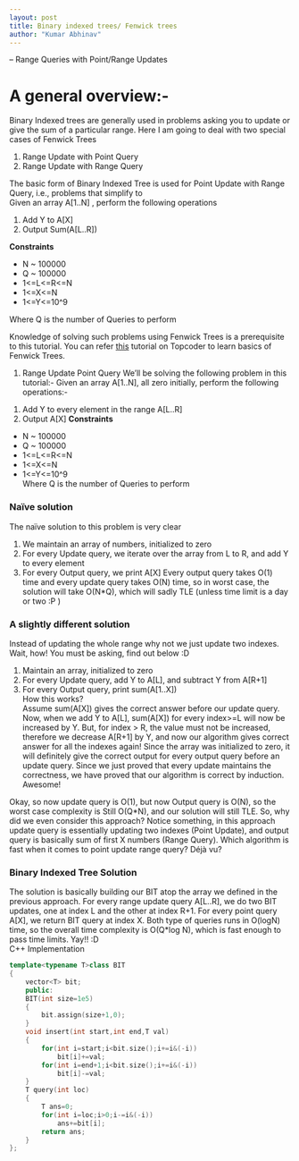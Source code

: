 ```yaml
---
layout: post
title: Binary indexed trees/ Fenwick trees
author: "Kumar Abhinav" 
---
```


– Range Queries with Point/Range Updates

# A general overview:-
Binary Indexed trees are generally used in problems asking you to update or give the sum of a particular range. Here I am going to deal with two special cases of Fenwick Trees  
1. Range Update with Point Query
2. Range Update with Range Query

The basic form of Binary Indexed Tree is used for Point Update with Range Query, i.e., problems that simplify to  
Given an array A[1..N] , perform the following operations   
1. Add Y to A[X]  
2. Output Sum(A[L..R])  

**Constraints**
* N ~ 100000  
* Q ~ 100000  
* 1<=L<=R<=N  
* 1<=X<=N  
* 1<=Y<=10^9

Where Q is the number of Queries to perform

Knowledge of solving such problems using Fenwick Trees is a prerequisite to this tutorial. You can refer [this](https://www.topcoder.com/community/data-science/data-science-tutorials/binary-indexed-trees/) tutorial on Topcoder to learn basics of Fenwick Trees.

1) Range Update Point Query
We’ll be solving the following problem in this tutorial:-
Given an array A[1..N], all zero initially, perform the following operations:-
1. Add Y to every element in the range A[L..R] 
2. Output A[X]
**Constraints**
* N ~ 100000
* Q ~ 100000
* 1<=L<=R<=N
* 1<=X<=N
* 1<=Y<=10^9  
Where Q is the number of Queries to perform

### Naïve solution
The naïve solution to this problem is very clear
1. We maintain an array of numbers, initialized to zero
2. For every Update query, we iterate over the array from L to R, and add Y to every element
3. For every Output query, we print A[X]
Every output query takes O(1) time and every update query takes O(N) time, so in worst case, the solution will take O(N*Q), which will sadly TLE (unless time limit is a day or two :P )

### A slightly different solution
Instead of updating the whole range why not we just update two indexes. Wait, how! You must be asking, find out below :D  
1. Maintain an array, initialized to zero  
2. For every Update query, add Y to A[L], and subtract Y from A[R+1]  
3. For every Output query, print sum(A[1..X])  
How this works?  
Assume sum(A[X]) gives the correct answer before our update query. Now, when we add Y to A[L], sum(A[X]) for every index>=L will now be increased by Y. But, for index > R, the value must not be increased, therefore we decrease A[R+1] by Y, and now our algorithm gives correct answer for all the indexes again! Since the array was initialized to zero, it will definitely give the correct output for every output query before an update query. Since we just proved that every update maintains the correctness, we have proved that our algorithm is correct by induction. Awesome!

Okay, so now update query is O(1), but now Output query is O(N), so the worst case complexity is 
Still O(Q*N), and our solution will still TLE.
So, why did we even consider this approach? 
Notice something, in this approach update query is essentially updating two indexes (Point Update), and output query is basically sum of first X numbers (Range Query). Which algorithm is fast when it comes to point update range query? Déjà vu?

### Binary Indexed Tree Solution
The solution is basically building our BIT atop the array we defined in the previous approach.
 For every range update query A[L..R], we do two BIT updates, one at index L and the other at index R+1.
 For every point query A[X], we return BIT query at index X. 
Both type of queries runs in O(logN) time, so the overall time complexity is O(Q*log N), which is fast enough to pass time limits. Yay!! :D  
C++ Implementation  
```cpp
template<typename T>class BIT
{
    vector<T> bit;  
    public:  
    BIT(int size=1e5)  
    {  
        bit.assign(size+1,0);  
    }  
    void insert(int start,int end,T val)  
    {  
        for(int i=start;i<bit.size();i+=i&(-i))  
            bit[i]+=val;  
        for(int i=end+1;i<bit.size();i+=i&(-i))  
            bit[i]-=val;  
    }  
    T query(int loc)  
    {  
        T ans=0;  
        for(int i=loc;i>0;i-=i&(-i))  
            ans+=bit[i];  
        return ans;  
    }  
};  
```

